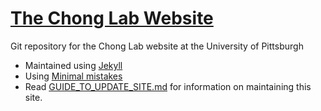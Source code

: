 # [The Chong Lab Website](https://chonglab-pitt.github.io)

Git repository for the Chong Lab website at the University of Pittsburgh
- Maintained using [Jekyll](https://jekyllrb.com/)
- Using [Minimal mistakes](https://mmistakes.github.io/minimal-mistakes/)
- Read [GUIDE_TO_UPDATE_SITE.md](/GUIDE_TO_UPDATE_SITE.md) for information on maintaining this site.

